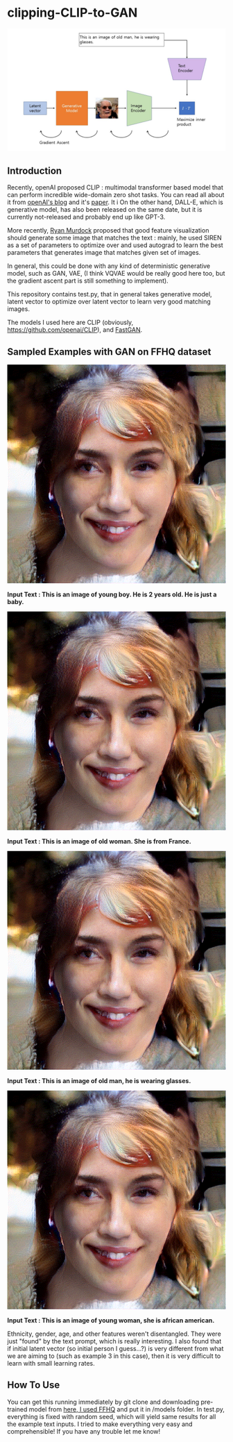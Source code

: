 # clipping-CLIP-to-GAN

<p align="center">
  <img src="./figures/overview.jpg" alt="modelfig"/>
</p>


## Introduction

Recently, openAI proposed CLIP : multimodal transformer based model that can perform incredible wide-domain zero shot tasks. You can read all about it from [openAI's blog](https://openai.com/blog/clip/) and it's [paper](https://cdn.openai.com/papers/Learning_Transferable_Visual_Models_From_Natural_Language_Supervision.pdf). It i
On the other hand, DALL-E, which is generative model, has also been released on the same date, but it is currently not-released and probably end up like GPT-3.

More recently, [Ryan Murdock](https://twitter.com/advadnoun) proposed that good feature visualization should generate some image that matches the text : mainly, he used SIREN as a set of parameters to optimize over and used autograd to learn the best parameters that generates image that matches given set of images.

In general, this could be done with any kind of deterministic generative model, such as GAN, VAE, (I think VQVAE would be really good here too, but the gradient ascent part is still something to implement).

This repository contains test.py, that in general takes generative model, latent vector to optimize over latent vector to learn very good matching images.

The models I used here are CLIP (obviously, https://github.com/openai/CLIP), and [FastGAN](https://github.com/odegeasslbc/FastGAN-pytorch). 
## Sampled Examples with GAN on FFHQ dataset

<p align="center">
  <img src="./figures/res155.gif" alt="modelfig"/>
</p>


**Input Text : This is an image of young boy. He is 2 years old. He is just a baby.**

<p align="center">
  <img src="./figures/res506.gif" alt="modelfig" />
</p>


**Input Text : This is an image of old woman. She is from France.**

<p align="center">
  <img src="./figures/res718.gif" alt="modelfig" />
</p>


**Input Text : This is an image of old man, he is wearing glasses.**

<p align="center">
  <img src="./figures/res878.gif" alt="modelfig" />
</p>

**Input Text : This is an image of young woman, she is african american.**

Ethnicity, gender, age, and other features weren't disentangled. They were just "found" by the text prompt, which is really interesting. I also found that if initial latent vector (so initial person I guess...?) is very different from what we are aiming to (such as example 3 in this case), then it is very difficult to learn with small learning rates.


## How To Use
You can get this running immediately by git clone and downloading pre-trained model from [here, I used FFHQ](https://drive.google.com/drive/folders/1nCpr84nKkrs9-aVMET5h8gqFbUYJRPLR) and put it in /models folder. In test.py, everything is fixed with random seed, which will yield same results for all the example text inputs. I tried to make everything very easy and comprehensible! If you have any trouble let me know!
